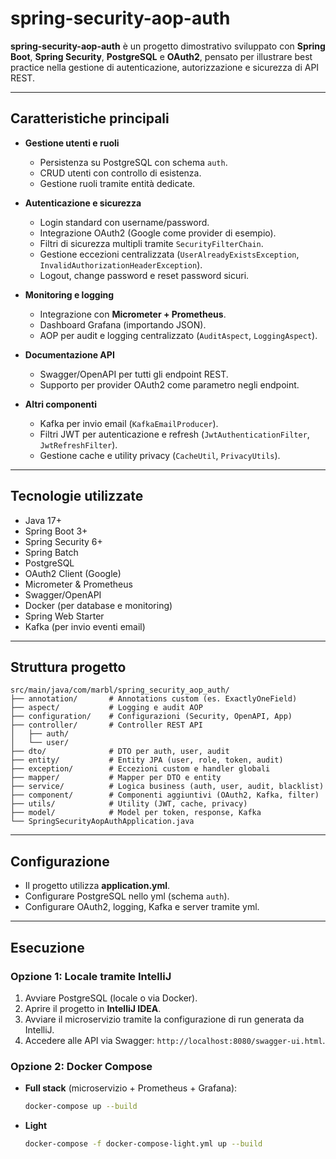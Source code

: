# spring-security-aop-auth

**spring-security-aop-auth** è un progetto dimostrativo sviluppato con **Spring Boot**, **Spring Security**, **PostgreSQL** e **OAuth2**, pensato per illustrare best practice nella gestione di autenticazione, autorizzazione e sicurezza di API REST.

---

## Caratteristiche principali

- **Gestione utenti e ruoli**
  - Persistenza su PostgreSQL con schema `auth`.
  - CRUD utenti con controllo di esistenza.
  - Gestione ruoli tramite entità dedicate.

- **Autenticazione e sicurezza**
  - Login standard con username/password.
  - Integrazione OAuth2 (Google come provider di esempio).
  - Filtri di sicurezza multipli tramite `SecurityFilterChain`.
  - Gestione eccezioni centralizzata (`UserAlreadyExistsException`, `InvalidAuthorizationHeaderException`).
  - Logout, change password e reset password sicuri.

- **Monitoring e logging**
  - Integrazione con **Micrometer + Prometheus**.
  - Dashboard Grafana (importando JSON).
  - AOP per audit e logging centralizzato (`AuditAspect`, `LoggingAspect`).

- **Documentazione API**
  - Swagger/OpenAPI per tutti gli endpoint REST.
  - Supporto per provider OAuth2 come parametro negli endpoint.

- **Altri componenti**
  - Kafka per invio email (`KafkaEmailProducer`).
  - Filtri JWT per autenticazione e refresh (`JwtAuthenticationFilter`, `JwtRefreshFilter`).
  - Gestione cache e utility privacy (`CacheUtil`, `PrivacyUtils`).

---

## Tecnologie utilizzate

- Java 17+
- Spring Boot 3+
- Spring Security 6+
- Spring Batch
- PostgreSQL
- OAuth2 Client (Google)
- Micrometer & Prometheus
- Swagger/OpenAPI
- Docker (per database e monitoring)
- Spring Web Starter
- Kafka (per invio eventi email)

---

## Struttura progetto

```text
src/main/java/com/marbl/spring_security_aop_auth/
├── annotation/       # Annotations custom (es. ExactlyOneField)
├── aspect/           # Logging e audit AOP
├── configuration/    # Configurazioni (Security, OpenAPI, App)
├── controller/       # Controller REST API
│   ├── auth/
│   └── user/
├── dto/              # DTO per auth, user, audit
├── entity/           # Entity JPA (user, role, token, audit)
├── exception/        # Eccezioni custom e handler globali
├── mapper/           # Mapper per DTO e entity
├── service/          # Logica business (auth, user, audit, blacklist)
├── component/        # Componenti aggiuntivi (OAuth2, Kafka, filter)
├── utils/            # Utility (JWT, cache, privacy)
├── model/            # Model per token, response, Kafka
└── SpringSecurityAopAuthApplication.java
```
---

## Configurazione

- Il progetto utilizza **application.yml**.
- Configurare PostgreSQL nello yml (schema `auth`).
- Configurare OAuth2, logging, Kafka e server tramite yml.

---

## Esecuzione

### Opzione 1: Locale tramite IntelliJ
1. Avviare PostgreSQL (locale o via Docker).
2. Aprire il progetto in **IntelliJ IDEA**.
3. Avviare il microservizio tramite la configurazione di run generata da IntelliJ.
4. Accedere alle API via Swagger: `http://localhost:8080/swagger-ui.html`.

### Opzione 2: Docker Compose
- **Full stack** (microservizio + Prometheus + Grafana):
  ```bash
  docker-compose up --build

- **Light**
  ```bash
  docker-compose -f docker-compose-light.yml up --build
